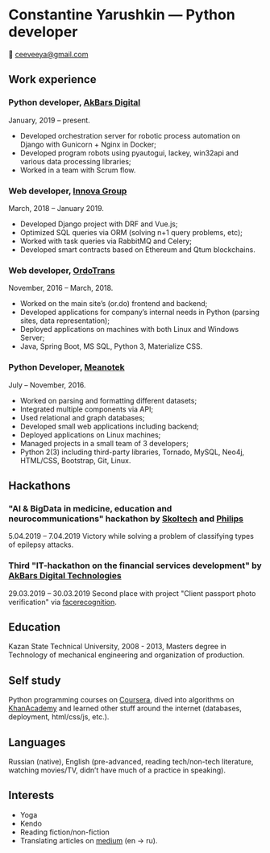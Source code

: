# Constantine Yarushkin &mdash; Python developer
:email: [ceeveeya@gmail.com](mailto:ceeveeya@gmail.com)

## Work experience
### Python developer, [AkBars Digital](https://akbars.digital/)
January, 2019 &ndash; present.
- Developed orchestration server for robotic process automation on Django with Gunicorn + Nginx in Docker;
- Developed program robots using pyautogui, lackey, win32api and various data processing libraries;
- Worked in a team with Scrum flow.

### Web developer, [Innova Group](http://innovacompanies.com)
March, 2018 &ndash; January 2019.
- Developed Django project with DRF and Vue.js;
- Optimized SQL queries via ORM (solving n+1 query problems, etc);
- Worked with task queries via RabbitMQ and Celery;
- Developed smart contracts based on Ethereum and Qtum blockchains.

### Web developer, [OrdoTrans](http://or.do)
November, 2016 &ndash; March, 2018.
- Worked on the main site’s (or.do) frontend and backend;
- Developed applications for company’s internal needs in Python (parsing sites, data representation);
- Deployed applications on machines with both Linux and Windows Server;
- Java, Spring Boot, MS SQL, Python 3, Materialize CSS.

### Python Developer, [Meanotek](http://meanotek.io)
July &ndash; November, 2016.
- Worked on parsing and formatting different datasets;
- Integrated multiple components via API;
- Used relational and graph databases;
- Developed small web applications including backend;
- Deployed applications on Linux machines;
- Managed projects in a small team of 3 developers;
- Python 2(3) including third-party libraries, Tornado, MySQL, Neo4j, HTML/CSS, Bootstrap, Git, Linux.

## Hackathons
### "AI & BigData in medicine, education and neurocommunications" hackathon by [Skoltech](https://www.skoltech.ru/en) and [Philips](https://www.philips.com/global)
5.04.2019 &ndash; 7.04.2019
Victory while solving a problem of classifying types of epilepsy attacks.

### Third "IT-hackathon on the financial services development" by [AkBars Digital Technologies](https://akbars.digital)
29.03.2019 &ndash; 30.03.2019
Second place with project "Client passport photo verification" via [facerecognition](https://github.com/ageitgey/face_recognition).

## Education
Kazan State Technical University, 2008 - 2013, Masters degree in Technology of mechanical engineering and organization of production.

## Self study
Python programming courses on [Coursera](https://coursera.org), dived into algorithms on [KhanAcademy](https://www.khanacademy.org) and learned other stuff around the internet (databases, deployment, html/css/js, etc.).

## Languages
Russian (native), English (pre-advanced, reading tech/non-tech literature, watching movies/TV, didn’t have much of a practice in speaking).

## Interests
- Yoga
- Kendo
- Reading fiction/non-fiction
- Translating articles on [medium](https://medium.com/@yrcnv) (en -> ru).
